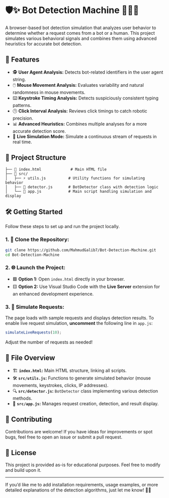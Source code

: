 # 🛡️✨ **Bot Detection Machine** 🚀🕵️‍♀️

A browser-based bot detection simulation that analyzes user behavior to determine whether a request comes from a bot or a human. This project simulates various behavioral signals and combines them using advanced heuristics for accurate bot detection.

## 🚀 Features

- 🕵️ **User Agent Analysis:** Detects bot-related identifiers in the user agent string.
- 🖱️ **Mouse Movement Analysis:** Evaluates variability and natural randomness in mouse movements.
- ⌨️ **Keystroke Timing Analysis:** Detects suspiciously consistent typing patterns.
- 🕒 **Click Interval Analysis:** Reviews click timings to catch robotic precision.
- 📊 **Advanced Heuristics:** Combines multiple analyses for a more accurate detection score.
- 🔴 **Live Simulation Mode:** Simulate a continuous stream of requests in real time.

## 📂 Project Structure

```
├── 📄 index.html             # Main HTML file
├── 📂 src/
│   ├── ⚡ utils.js          # Utility functions for simulating behavior
│   ├── 🧠 detector.js       # BotDetector class with detection logic
│   └── 📘 app.js            # Main script handling simulation and display
```

## 🛠️ Getting Started

Follow these steps to set up and run the project locally.

### 1. 🛜 Clone the Repository:

```bash
git clone https://github.com/MahmudGalib7/Bot-Detection-Machine.git
cd Bot-Detection-Machine
```

### 2. 🌐 Launch the Project:

- 🟩 **Option 1:** Open `index.html` directly in your browser.
- 🟨 **Option 2:** Use Visual Studio Code with the **Live Server** extension for an enhanced development experience.

### 3. 🎯 Simulate Requests:

The page loads with sample requests and displays detection results. To enable live request simulation, **uncomment** the following line in `app.js`:

```javascript
simulateLiveRequests(10);
```

Adjust the number of requests as needed!

## 📘 File Overview

- 🏗️ **`index.html`:** Main HTML structure, linking all scripts.
- 🛠️ **`src/utils.js`:** Functions to generate simulated behavior (mouse movements, keystrokes, clicks, IP addresses).
- 🔍 **`src/detector.js`:** `BotDetector` class implementing various detection methods.
- 🧩 **`src/app.js`:** Manages request creation, detection, and result display.

## 🤝 Contributing

Contributions are welcome! If you have ideas for improvements or spot bugs, feel free to open an issue or submit a pull request.

## 📝 License

This project is provided as-is for educational purposes. Feel free to modify and build upon it.

---

If you’d like me to add installation requirements, usage examples, or more detailed explanations of the detection algorithms, just let me know! 🚀✨

